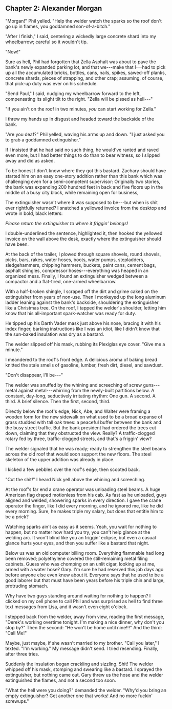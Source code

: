 ## Chapter 2: Alexander Morgan

"Morgan!" Phil yelled. "Help the welder watch the sparks so the roof
don't go up in flames, you goddamned son-of-a-bitch."

"After I finish," I said, centering a wickedly large concrete shard into
my wheelbarrow; careful so it wouldn't tip.

"Now!"

Sure as hell, Phil had forgotten that Zella Asphalt was about to pave
the bank's newly expanded parking lot, and that we---make that I---had
to pick up all the accumulated bricks, bottles, cans, nails, spikes,
sawed-off planks, concrete shards, pieces of strapping, and other crap;
assuming, of course, that pick-up duty was ever on his schedule.

"Send Paul," I said, nudging my wheelbarrow forward to the left,
compensating its slight tilt to the right. "Zella will be pissed as
hell---\"

"If you ain't on the roof in two minutes, *you* can start working for
Zella."

I threw my hands up in disgust and headed toward the backside of the
bank.

"Are you deaf?" Phil yelled, waving his arms up and down. "I just asked
you to grab a goddamned extinguisher."

If I insisted that he had said no such thing, he would've ranted and
raved even more, but I had better things to do than to bear witness, so
I slipped away and did as asked.

To be honest I don't know where they got this bastard. Zachary should
have started him on an easy one-story addition rather than this bank
which was challenging even for a semi-competent supervisor: Originally
two stories, the bank was expanding 200 hundred feet in back and five
floors up in the middle of a busy city block, while remaining open for
business,

The extinguisher wasn't where it was supposed to be---but when is shit
ever rightfully returned? I snatched a yellowed invoice from the desktop
and wrote in bold, black letters:    

*Please return the extinguisher to where it friggin' belongs!*

I double-underlined the sentence, highlighted it, then hooked the
yellowed invoice on the wall above the desk, exactly where the
extinguisher should have been.

At the back of the trailer, I plowed through square shovels, round
shovels, picks, bars, rakes, water hoses, boots, water pumps,
stepladders, sledgehammers, chipping hammers, buckets, paint cans,
cement bags, asphalt shingles, compressor hoses---everything was heaped
in an organized mess. Finally, I found an extinguisher wedged between a
compactor and a flat-tired, one-armed wheelbarrow.

With a half-broken shingle, I scraped off the dirt and grime caked on
the extinguisher from years of non-use. Then I monkeyed up the long
aluminum ladder leaning against the bank's backside, shouldering the
extinguisher like a Christmas tree. On the roof, I tapped the welder's
shoulder, letting him know that his all-important spark-watcher was
ready for duty.

He tipped up his Darth Vader mask just above his nose, bracing it with
his index finger, barking instructions like I was an idiot, like I
didn't know that the sun-baked insulation was dry as a bastard.

The welder slipped off his mask, rubbing its Plexiglas eye cover. "Give
me a minute."

I meandered to the roof's front edge. A delicious aroma of baking bread
knitted the stale smells of gasoline, lumber, fresh dirt, diesel, and
sawdust.

"Don't disappear, I'll be---"

The welder was snuffed by the whining and screeching of screw
guns---metal against metal---whirring from the newly-built partitions
below. A constant, day-long, seductively irritating rhythm: One gun. A
second. A third. A brief silence. Then the first, second, third.     

Directly below the roof's edge, Nick, Abe, and Walter were framing a
wooden form for the new sidewalk on what used to be a broad expanse of
grass studded with tall oak trees: a peaceful buffer between the bank
and the busy street traffic. But the bank president had ordered the
trees cut down, claiming that they obstructed the view. Really? A
traffic-clogged rotary fed by three, traffic-clogged streets, and that's
a friggin' view?

The welder signaled that he was ready; ready to strengthen the steel
beams across the old roof that would soon support the new floors. The
steel skeleton of the upper addition was already in place.

I kicked a few pebbles over the roof's edge, then scooted back.    

"Cut the shit!" I heard Nick yell above the whining and screeching.    

At the roof's far end a crane operator was unloading steel beams. A huge
American flag draped motionless from his cab. As fast as he unloaded,
guys aligned and welded, showering sparks in every direction. I gave the
crane operator the finger, like I did every morning, and he ignored me,
like he did every morning. Sure, he makes triple my salary, but does
that entitle him to be a prick?

Watching sparks ain't as easy as it seems. Yeah, you wait for nothing to
happen, but no matter how hard you try, you can't help glance at the
welding arc. It won't blind like you an friggin' eclipse, but even a
casual glance hurts your eyes, and then you suffer like a bastard that
night.  

Below us was an old computer billing room. Everything flammable had long
been removed; polyethylene covered the still-remaining metal filing
cabinets. Guess who was chomping on an unlit cigar, looking up at me,
armed with a water hose? Gary. I'm sure he had reserved this job days
ago before anyone else even knew about it. Everyone says that he used to
be a good laborer but that must have been years before his triple chin
and large, protruding stomach.  

Why have two guys standing around waiting for nothing to happen? I
clicked on my cell phone to call Phil and was surprised as hell to find
three text messages from Lisa, and it wasn't even eight o'clock.

I stepped back from the welder, away from view, reading the first
message, "Derek's working overtime tonight. I'm making a nice dinner,
why don't you stop by?" Then the second: "He won't be home until
nine!!!" And the third: "Call Me!"  

Maybe, just maybe, if she wasn't married to my brother. "Call you
later," I texted. "I'm working." My message didn't send. I tried
resending. Finally, after three tries.  

Suddenly the insulation began crackling and sizzling. Shit! The welder
whipped off his mask, stomping and swearing like a bastard. I sprayed
the extinguisher, but nothing came out. Gary threw us the hose and the
welder extinguished the flames, and not a second too soon.  

"What the hell were you doing?" demanded the welder. "Why'd you bring an
empty extinguisher? Get another one that works! And no more fuckin'
screwups."